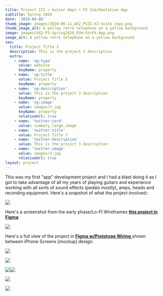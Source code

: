 ```yaml
---
title: Project III > Guitar Amps + FX Sim/Emulation App
subtitle: Spring 2020
date: '2019-04-08'
thumb_image: images/2020-06-11_UX2_PIII-X2-Scale copy.png
thumb_image_alt: A yellow retro telephone on a yellow background
image: images/UX2-P3-Spring2020_EVH-GtrFX-App.png
image_alt: A yellow retro telephone on a yellow background
seo:
  title: Project Title 3
  description: This is the project 3 description
  extra:
    - name: 'og:type'
      value: website
      keyName: property
    - name: 'og:title'
      value: Project Title 3
      keyName: property
    - name: 'og:description'
      value: This is the project 3 description
      keyName: property
    - name: 'og:image'
      value: images/3.jpg
      keyName: property
      relativeUrl: true
    - name: 'twitter:card'
      value: summary_large_image
    - name: 'twitter:title'
      value: Project Title 3
    - name: 'twitter:description'
      value: This is the project 3 description
    - name: 'twitter:image'
      value: images/3.jpg
      relativeUrl: true
layout: project
---
```

This was my first "app" development project and I had a blast doing it as I got to take advantage of all my years of playing guitars and experience working with all sorts of sound effects (pedals mostly), amps, heads and recording equipment. Here's a snapshot of what the project involved::

![](/images/P3%20GTR-FX-MobileApp_TributeEVH\_2020ess.png)

Here's a screenshot from the early phase/Lo-FI Wireframes [**this project in Figma**](https://www.figma.com/file/kOnIMhtyVQddkob8GHpEsm/UX-2-Proj-3-Guitar-Sim-App-EVH-FX-Pkg?node-id=5%3A72):

![](/images/UX2-P3\_Gtr-Amp-Emulate-APP-LO-FI-Prototype.png)

Here's a full view of the project in [**Figma w/Prototype Wiring** ](https://www.figma.com/file/kOnIMhtyVQddkob8GHpEsm/UX-2-Proj-3-Guitar-Sim-App-EVH-FX-Pkg?node-id=5%3A72)shown between iPhone Screens \[mockup] design:

![](/images/UX2-P3\_Gtr-FX-Amp_App_PrototypeWires\_2020ess.png)

![](https://www.dropbox.com/s/q8f0sfytwd9zcnj/EVH_Gtr-App-iPhoneX_ess_Card1.png?raw=1)

![](https://www.dropbox.com/s/cohghs3oz90hj8w/Eddie%20Van%20Halen%20COPYRIGHT%20DISCLAIMER.png?raw=1)![](https://www.dropbox.com/s/3f9ft2qofvhk29i/EVH_Gtr-App-iPhoneX_ess_Card2%20copy.png?raw=1)

![](https://www.dropbox.com/s/7gspfzp456ts5p6/EVH_Gtr-App-iPhoneX_ess_Card3%20copy.png?raw=1)

![](https://www.dropbox.com/s/qp7mdmwxrwhdds9/EVH_Gtr-App-iPhoneX_ess_Card4%20copy.png?raw=1)
